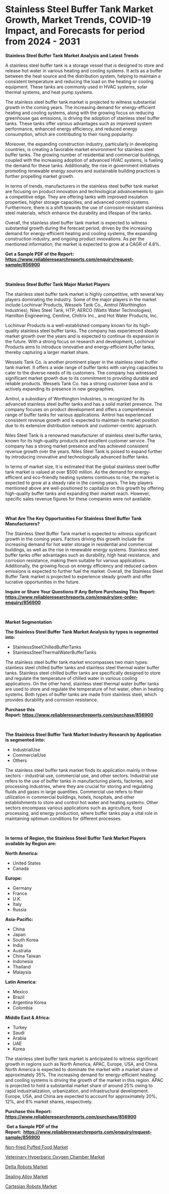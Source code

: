 <p><h1>Stainless Steel Buffer Tank Market Growth, Market Trends, COVID-19 Impact, and Forecasts for period from 2024 - 2031</h1></p><p><strong>Stainless Steel Buffer Tank Market Analysis and Latest Trends</strong></p>
<p><p>A stainless steel buffer tank is a storage vessel that is designed to store and release hot water in various heating and cooling systems. It acts as a buffer between the heat source and the distribution system, helping to maintain a consistent temperature and reducing the load on the heating or cooling equipment. These tanks are commonly used in HVAC systems, solar thermal systems, and heat pump systems.</p><p>The stainless steel buffer tank market is projected to witness substantial growth in the coming years. The increasing demand for energy-efficient heating and cooling systems, along with the growing focus on reducing greenhouse gas emissions, is driving the adoption of stainless steel buffer tanks. These tanks offer various advantages such as improved system performance, enhanced energy efficiency, and reduced energy consumption, which are contributing to their rising popularity.</p><p>Moreover, the expanding construction industry, particularly in developing countries, is creating a favorable market environment for stainless steel buffer tanks. The growing number of residential and commercial buildings, coupled with the increasing adoption of advanced HVAC systems, is fueling the demand for these tanks. Additionally, the rise in government initiatives promoting renewable energy sources and sustainable building practices is further propelling market growth.</p><p>In terms of trends, manufacturers in the stainless steel buffer tank market are focusing on product innovation and technological advancements to gain a competitive edge. They are offering tanks with improved insulation properties, higher storage capacities, and advanced control systems. Furthermore, there is a shift towards the use of corrosion-resistant stainless steel materials, which enhance the durability and lifespan of the tanks.</p><p>Overall, the stainless steel buffer tank market is expected to witness substantial growth during the forecast period, driven by the increasing demand for energy-efficient heating and cooling systems, the expanding construction industry, and ongoing product innovations. As per the mentioned information, the market is expected to grow at a CAGR of 4.8%.</p></p>
<p><strong>Get a Sample PDF of the Report:&nbsp; <a href="https://www.reliableresearchreports.com/enquiry/request-sample/856900">https://www.reliableresearchreports.com/enquiry/request-sample/856900</a></strong></p>
<p>&nbsp;</p>
<p><strong>Stainless Steel Buffer Tank Major Market Players</strong></p>
<p><p>The stainless steel buffer tank market is highly competitive, with several key players dominating the industry. Some of the major players in the market include Lochinvar Products, Wessels Tank Co., Amtrol (Worthington Industries), Niles Steel Tank, HTP, AERCO (Watts Water Technologies), Hamilton Engineering, Cemline, Chiltrix Inc., and Hot Water Products, Inc.</p><p>Lochinvar Products is a well-established company known for its high-quality stainless steel buffer tanks. The company has experienced steady market growth over the years and is expected to continue its expansion in the future. With a strong focus on research and development, Lochinvar Products aims to introduce innovative and energy-efficient buffer tanks, thereby capturing a larger market share.</p><p>Wessels Tank Co. is another prominent player in the stainless steel buffer tank market. It offers a wide range of buffer tanks with varying capacities to cater to the diverse needs of its customers. The company has witnessed significant market growth due to its commitment to providing durable and reliable products. Wessels Tank Co. has a strong customer base and is actively expanding its presence in new geographies.</p><p>Amtrol, a subsidiary of Worthington Industries, is recognized for its advanced stainless steel buffer tanks and has a solid market presence. The company focuses on product development and offers a comprehensive range of buffer tanks for various applications. Amtrol has experienced consistent revenue growth and is expected to maintain its market position due to its extensive distribution network and customer-centric approach.</p><p>Niles Steel Tank is a renowned manufacturer of stainless steel buffer tanks, known for its high-quality products and excellent customer service. The company has a strong market presence and has achieved consistent revenue growth over the years. Niles Steel Tank is poised to expand further by introducing innovative and technologically advanced buffer tanks.</p><p>In terms of market size, it is estimated that the global stainless steel buffer tank market is valued at over $500 million. As the demand for energy-efficient and eco-friendly heating systems continues to rise, the market is expected to grow at a steady rate in the coming years. The key players mentioned above are well-positioned to capitalize on this growth by offering high-quality buffer tanks and expanding their market reach. However, specific sales revenue figures for these companies were not available.</p></p>
<p>&nbsp;</p>
<p><strong>What Are The Key Opportunities For Stainless Steel Buffer Tank Manufacturers?</strong></p>
<p><p>The Stainless Steel Buffer Tank market is expected to witness significant growth in the coming years. Factors driving this growth include the increasing demand for hot water storage in residential and commercial buildings, as well as the rise in renewable energy systems. Stainless steel buffer tanks offer advantages such as durability, high heat resistance, and corrosion resistance, making them suitable for various applications. Additionally, the growing focus on energy efficiency and reduced carbon emissions is expected to further fuel the market. Overall, the Stainless Steel Buffer Tank market is projected to experience steady growth and offer lucrative opportunities in the future.</p></p>
<p><strong>Inquire or Share Your Questions If Any Before Purchasing This Report: <a href="https://www.reliableresearchreports.com/enquiry/pre-order-enquiry/856900">https://www.reliableresearchreports.com/enquiry/pre-order-enquiry/856900</a></strong></p>
<p>&nbsp;</p>
<p><strong>Market Segmentation</strong></p>
<p><strong>The Stainless Steel Buffer Tank Market Analysis by types is segmented into:</strong></p>
<p><ul><li>StainlessSteelChilledBufferTanks</li><li>StainlessSteelThermalWaterBufferTanks</li></ul></p>
<p><p>The stainless steel buffer tank market encompasses two main types: stainless steel chilled buffer tanks and stainless steel thermal water buffer tanks. Stainless steel chilled buffer tanks are specifically designed to store and regulate the temperature of chilled water in various cooling applications. On the other hand, stainless steel thermal water buffer tanks are used to store and regulate the temperature of hot water, often in heating systems. Both types of buffer tanks are made from stainless steel, which provides durability and corrosion resistance.</p></p>
<p><strong>Purchase this Report:&nbsp;<a href="https://www.reliableresearchreports.com/purchase/856900">https://www.reliableresearchreports.com/purchase/856900</a></strong></p>
<p>&nbsp;</p>
<p><strong>The Stainless Steel Buffer Tank Market Industry Research by Application is segmented into:</strong></p>
<p><ul><li>IndustrialUse</li><li>CommercialUse</li><li>Others</li></ul></p>
<p><p>The stainless steel buffer tank market finds its application mainly in three sectors - industrial use, commercial use, and other sectors. Industrial use refers to the use of buffer tanks in manufacturing plants, factories, and processing industries, where they are crucial for storing and regulating fluids and gases in large quantities. Commercial use refers to their utilization in commercial buildings, hotels, hospitals, and other establishments to store and control hot water and heating systems. Other sectors encompass various applications such as agriculture, food processing, and energy production, where buffer tanks play a vital role in maintaining optimum conditions for different processes.</p></p>
<p>&nbsp;</p>
<p><strong>In terms of Region, the Stainless Steel Buffer Tank Market Players available by Region are:</strong></p>
<p>
    <p> <strong> North America: </strong>
        <ul>
            <li>United States</li>
            <li>Canada</li>
        </ul>
        </p> 
    <p> <strong> Europe: </strong>
        <ul>
            <li>Germany</li>
            <li>France</li>
            <li>U.K.</li>
            <li>Italy</li>
            <li>Russia</li>
        </ul>
        </p> 
    <p> <strong> Asia-Pacific: </strong>
        <ul>
            <li>China</li>
            <li>Japan</li>
            <li>South Korea</li>
            <li>India</li>
            <li>Australia</li>
            <li>China Taiwan</li>
            <li>Indonesia</li>
            <li>Thailand</li>
            <li>Malaysia</li>
        </ul>
        </p> 
    <p> <strong> Latin America: </strong>
        <ul>
            <li>Mexico</li>
            <li>Brazil</li>
            <li>Argentina Korea</li>
            <li>Colombia</li>
        </ul>
        </p> 
    <p> <strong> Middle East & Africa: </strong>
        <ul>
            <li>Turkey</li>
            <li>Saudi</li>
            <li>Arabia</li>
            <li>UAE</li>
            <li>Korea</li>
        </ul>
    </p>
    </p>
<p><p>The stainless steel buffer tank market is anticipated to witness significant growth in regions such as North America, APAC, Europe, USA, and China. North America is expected to dominate the market with a market share of approximately 35%. The increasing demand for energy-efficient heating and cooling systems is driving the growth of the market in this region. APAC is projected to hold a substantial market share of around 25% owing to rapid industrialization, urbanization, and infrastructural development. Europe, USA, and China are expected to account for approximately 20%, 12%, and 8% market shares, respectively.</p></p>
<p><strong>Purchase this Report: <a href="https://www.reliableresearchreports.com/purchase/856900">https://www.reliableresearchreports.com/purchase/856900</a></strong></p>
<p>&nbsp;<strong>Get a Sample PDF of the Report:&nbsp;&nbsp;<a href="https://www.reliableresearchreports.com/enquiry/request-sample/856900">https://www.reliableresearchreports.com/enquiry/request-sample/856900</a></strong></p>
<p><strong></strong></p>
<p><p><a href="https://issuu.com/reportprime-2/docs/non-fried-puffed-food-market-size-2030.pptx">Non-fried Puffed Food Market</a></p><p><a href="https://medium.com/@briaabshire64/decoding-veterinary-hyperbaric-oxygen-chamber-market-metrics-market-share-trends-and-growth-86c1a1faa32d">Veterinary Hyperbaric Oxygen Chamber Market</a></p><p><a href="https://github.com/GroverBarry/Market-Research-Report-List-3/blob/main/delta-robots-market.md">Delta Robots Market</a></p><p><a href="https://issuu.com/reportprime-2/docs/sealing-alloy-market-size-2030.pptx">Sealing Alloy Market</a></p><p><a href="https://github.com/RickHolmes3/Market-Research-Report-List-2/blob/main/cartesian-robots-market.md">Cartesian Robots Market</a></p></p>